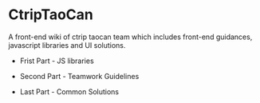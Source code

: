CtripTaoCan
===========

A front-end wiki of ctrip taocan team which includes front-end guidances, javascript libraries and UI solutions.

* Frist Part - JS libraries

* Second Part - Teamwork Guidelines

* Last Part - Common Solutions
